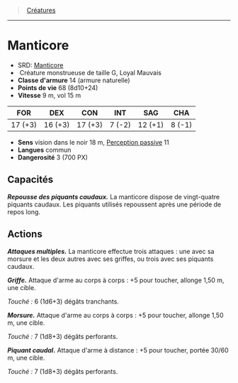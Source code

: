 ﻿---
!Monster
Family: MonsterHD
Type: Créature monstrueuse
Size: G
Alignment: Loyal Mauvais
ArmorClass: 14 (armure naturelle)
HitPoints: 68 (8d10+24)
Speed: 9 m, vol 15 m
Strength: 17 (+3)
Dexterity: 16 (+3)
Constitution: 17 (+3)
Intelligence: ' 7 (-2)'
Wisdom: 12 (+1)
Charisma: ' 8 (-1)'
Senses: vision dans le noir 18 m, [Perception passive](hd_abilities_dexterity_perception_passive.md) 11
Languages: commun
Challenge: 3 (700 PX)
Id: monsters_hd.md#manticore
ParentLink: monsters_hd.md#créatures
Name: Manticore
ParentName: Créatures
NameLevel: 1
AltName: '[Manticore](srd_monsters_manticore.md)'
Attributes: {}
---
> [Créatures](hd_monsters.md)

---

# Manticore

- SRD: [Manticore](srd_monsters_manticore.md)
-  Créature monstrueuse de taille G, Loyal Mauvais
- **Classe d'armure** 14 (armure naturelle)
- **Points de vie** 68 (8d10+24)
- **Vitesse** 9 m, vol 15 m

|FOR|DEX|CON|INT|SAG|CHA|
|---|---|---|---|---|---|
|17 (+3)|16 (+3)|17 (+3)| 7 (-2)|12 (+1)| 8 (-1)|

- **Sens** vision dans le noir 18 m, [Perception passive](hd_abilities_dexterity_perception_passive.md) 11
- **Langues** commun
- **Dangerosité** 3 (700 PX)

## Capacités

**_Repousse des piquants caudaux._** La manticore dispose de vingt-quatre piquants caudaux. Les piquants utilisés repoussent après une période de repos long.

## Actions

**_Attaques multiples._** La manticore effectue trois attaques : une avec sa morsure et les deux autres avec ses griffes, ou trois avec ses piquants caudaux.

**_Griffe._** Attaque d'arme au corps à corps : +5 pour toucher, allonge 1,50 m, une cible.

_Touché :_ 6 (1d6+3) dégâts tranchants.

**_Morsure._** Attaque d'arme au corps à corps : +5 pour toucher, allonge 1,50 m, une cible.

_Touché :_ 7 (1d8+3) dégâts perforants.

**_Piquant caudal._** Attaque d'arme à distance : +5 pour toucher, portée 30/60 m, une cible.

_Touché :_ 7 (1d8+3) dégâts perforants.

